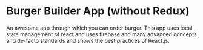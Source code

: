 # Burger Builder App (without Redux)

An awesome app through which you can order burger. This app uses local state management of react and uses firebase and many advanced concepts and de-facto standards and shows the best practices of React.js.
